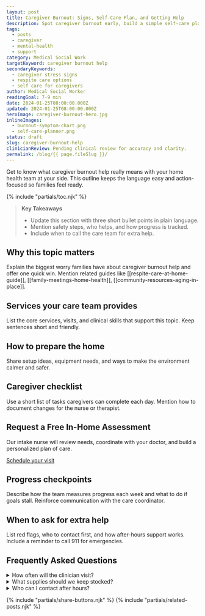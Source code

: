 ```yaml
---
layout: post
title: Caregiver Burnout: Signs, Self-Care Plan, and Getting Help
description: Spot caregiver burnout early, build a simple self-care plan, and learn when to ask for more help.
tags:
  - posts
  - caregiver
  - mental-health
  - support
category: Medical Social Work
targetKeyword: caregiver burnout help
secondaryKeywords:
  - caregiver stress signs
  - respite care options
  - self care for caregivers
author: Medical Social Worker
readingGoal: 7-9 min
date: 2024-01-25T08:00:00.000Z
updated: 2024-01-25T08:00:00.000Z
heroImage: caregiver-burnout-hero.jpg
inlineImages:
  - burnout-symptom-chart.png
  - self-care-planner.png
status: draft
slug: caregiver-burnout-help
clinicianReview: Pending clinical review for accuracy and clarity.
permalink: /blog/{{ page.fileSlug }}/
---
```

Get to know what caregiver burnout help really means with your home health team at your side. This outline keeps the language easy and action-focused so families feel ready.

<!--more-->

{% include "partials/toc.njk" %}

> **Key Takeaways**
> - Update this section with three short bullet points in plain language.
> - Mention safety steps, who helps, and how progress is tracked.
> - Include when to call the care team for extra help.

## Why this topic matters
Explain the biggest worry families have about caregiver burnout help and offer one quick win. Mention related guides like [[respite-care-at-home-guide]], [[family-meetings-home-health]], [[community-resources-aging-in-place]].

## Services your care team provides
List the core services, visits, and clinical skills that support this topic. Keep sentences short and friendly.

## How to prepare the home
Share setup ideas, equipment needs, and ways to make the environment calmer and safer.

## Caregiver checklist
Use a short list of tasks caregivers can complete each day. Mention how to document changes for the nurse or therapist.

<div class="cta-panel" role="complementary" aria-label="Free in-home assessment">
  <h2>Request a Free In-Home Assessment</h2>
  <p>Our intake nurse will review needs, coordinate with your doctor, and build a personalized plan of care.</p>
  <p><a class="button" href="/contact/">Schedule your visit</a></p>
</div>

## Progress checkpoints
Describe how the team measures progress each week and what to do if goals stall. Reinforce communication with the care coordinator.

## When to ask for extra help
List red flags, who to contact first, and how after-hours support works. Include a reminder to call 911 for emergencies.

## Frequently Asked Questions
<details>
  <summary>How often will the clinician visit?</summary>
  <p>Give a ballpark visit frequency and note that the care plan may change based on progress.</p>
</details>
<details>
  <summary>What supplies should we keep stocked?</summary>
  <p>List a few common items and explain how to request more through the agency or insurance.</p>
</details>
<details>
  <summary>Who can I contact after hours?</summary>
  <p>Explain the on-call nurse or therapist process and set expectations for emergency care.</p>
</details>

{% include "partials/share-buttons.njk" %}
{% include "partials/related-posts.njk" %}

